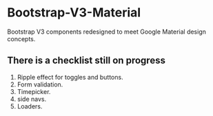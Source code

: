 # Bootstrap-V3-Material

Bootstrap V3 components redesigned to meet Google Material design concepts.

## There is a checklist still on progress
1. Ripple effect for toggles and buttons.
2. Form validation.
3. Timepicker. 
4. side navs.
5. Loaders.
